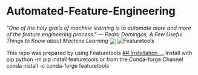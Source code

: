 # Automated-Feature-Engineering
*"One of the holy grails of machine learning is to automate more and more of the feature engineering process." ― Pedro Domingos, A Few Useful Things to Know about Machine Learning*
<img align="center" src="https://cdn.analyticsvidhya.com/wp-content/uploads/2018/02/featuretools.png">
![Featuretools](https://cdn.analyticsvidhya.com/wp-content/uploads/2018/02/featuretools.png)

This repo was prepared by using Featuretools
<ins> ## Installation </ins> __
Install with pip
python -m pip install featuretools
or from the Conda-forge Channel
conda install -c conda-forge featuretools
